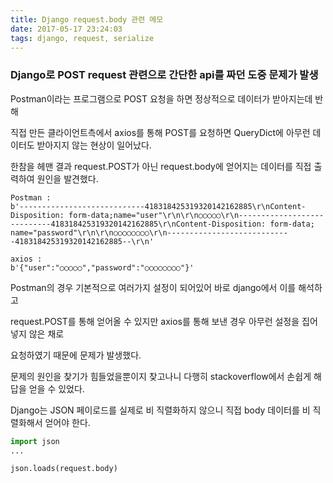 ```yaml
---
title: Django request.body 관련 메모
date: 2017-05-17 23:24:03
tags: django, request, serialize
---
```


### Django로 POST request 관련으로 간단한 api를 짜던 도중 문제가 발생


Postman이라는 프로그램으로 POST 요청을 하면 정상적으로 데이터가 받아지는데 반해

직접 만든 클라이언트측에서 axios를 통해 POST를 요청하면 QueryDict에 아무런 데이터도 받아지지 않는 현상이 일어났다.

한참을 헤맨 결과 request.POST가 아닌 request.body에 얻어지는 데이터를 직접 출력하여 원인을 발견했다.

```
Postman : 
b'----------------------------418318425319320142162885\r\nContent-Disposition: form-data;name="user"\r\n\r\n○○○○○\r\n----------------------------418318425319320142162885\r\nContent-Disposition: form-data; name="password"\r\n\r\n○○○○○○○○\r\n----------------------------418318425319320142162885--\r\n'

axios : 
b'{"user":"○○○○○","password":"○○○○○○○○"}'
```

Postman의 경우 기본적으로 여러가지 설정이 되어있어 바로 django에서 이를 해석하고

request.POST를 통해 얻어올 수 있지만 axios를 통해 보낸 경우 아무런 설정을 집어넣지 않은 채로

요청하였기 때문에 문제가 발생했다.

문제의 원인을 찾기가 힘들었을뿐이지 찾고나니 다행히 stackoverflow에서 손쉽게 해답을 얻을 수 있었다.


Django는 JSON 페이로드를 실제로 비 직렬화하지 않으니 직접 body 데이터를 비 직렬화해서 얻어야 한다.
```python
import json
...

json.loads(request.body)
```
